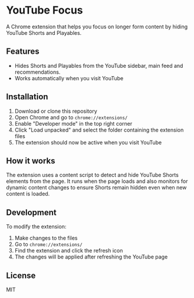 # YouTube Focus

A Chrome extension that helps you focus on longer form content by hiding YouTube Shorts and Playables.

## Features

- Hides Shorts and Playables from the YouTube sidebar, main feed and recommendations.
- Works automatically when you visit YouTube

## Installation

1. Download or clone this repository
2. Open Chrome and go to `chrome://extensions/`
3. Enable "Developer mode" in the top right corner
4. Click "Load unpacked" and select the folder containing the extension files
5. The extension should now be active when you visit YouTube

## How it works

The extension uses a content script to detect and hide YouTube Shorts elements from the page. It runs when the page loads and also monitors for dynamic content changes to ensure Shorts remain hidden even when new content is loaded.

## Development

To modify the extension:

1. Make changes to the files
2. Go to `chrome://extensions/`
3. Find the extension and click the refresh icon
4. The changes will be applied after refreshing the YouTube page

## License

MIT 